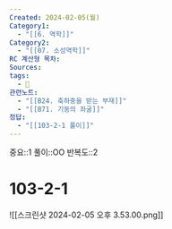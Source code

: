```yaml
---
Created: 2024-02-05(월)
Category1:
  - "[[6. 역학]]"
Category2:
  - "[[07. 소성역학]]"
RC 계산형 목차: 
Sources: 
tags:
  - 🧮
관련노트:
  - "[[B24. 축하중을 받는 부재]]"
  - "[[B71. 기둥의 좌굴]]"
정답:
  - "[[103-2-1 풀이]]"
---
```

중요::1
풀이::OO
반복도::2


#  103-2-1

![[스크린샷 2024-02-05 오후 3.53.00.png]]
